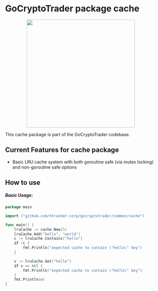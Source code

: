 # GoCryptoTrader package cache

<img src="https://github.com/thrasher-corp/gocryptotrader/blob/master/web/src/assets/page-logo.png?raw=true" width="350px" height="350px" hspace="70">



This cache package is part of the GoCryptoTrader codebase.

## Current Features for cache package

+ Basic LRU cache system with both goroutine safe (via mutex locking) and non-goroutine safe options

## How to use

##### Basic Usage:

```go
package main

import ("github.com/thrasher-corp/gocryptotrader/common/cache")

func main() {
	lruCache := cache.New(5)
	lruCache.Add("hello", "world")
	c := lruCache.Contains("hello")
	if !c {
		fmt.Println("expected cache to contain \"hello\" key")
	}

	v := lruCache.Get("hello")
	if v == nil {
		fmt.Println("expected cache to contain \"hello\" key")
	}
	fmt.Println(v)
}
```

